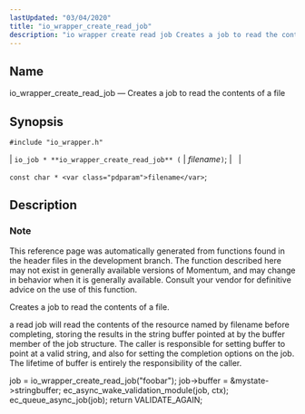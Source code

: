 ```yaml
---
lastUpdated: "03/04/2020"
title: "io_wrapper_create_read_job"
description: "io wrapper create read job Creates a job to read the contents of a file io job io wrapper create read job filename const char filename This reference page was automatically generated from functions found in the header files in the development branch The function described here may not exist..."
---
```


<a name="apis.io_wrapper_create_read_job"></a> 
## Name

io_wrapper_create_read_job — Creates a job to read the contents of a file

## Synopsis

`#include "io_wrapper.h"`

| `io_job * **io_wrapper_create_read_job** (` | <var class="pdparam">filename</var>`)`; |   |

`const char * <var class="pdparam">filename</var>`;<a name="idp53604496"></a> 
## Description

### Note

This reference page was automatically generated from functions found in the header files in the development branch. The function described here may not exist in generally available versions of Momentum, and may change in behavior when it is generally available. Consult your vendor for definitive advice on the use of this function.

Creates a job to read the contents of a file.

a read job will read the contents of the resource named by filename before completing, storing the results in the string buffer pointed at by the buffer member of the job structure. The caller is responsible for setting buffer to point at a valid string, and also for setting the completion options on the job. The lifetime of buffer is entirely the responsibility of the caller.

job = io_wrapper_create_read_job("foobar"); job->buffer = &mystate->stringbuffer; ec_async_wake_validation_module(job, ctx); ec_queue_async_job(job); return VALIDATE_AGAIN;